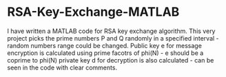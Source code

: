 # RSA-Key-Exchange-MATLAB
I have written a MATLAB code for RSA key exchange algorithm.
This very project picks the prime numbers P and Q randomly in a specified interval - random numbers range could be changed.
Public key e for message encryption is calculated using prime facotrs of phi(N) - e should be a coprime to phi(N)
private key d for decryption is also calculated - can be seen in the code with clear comments. 
